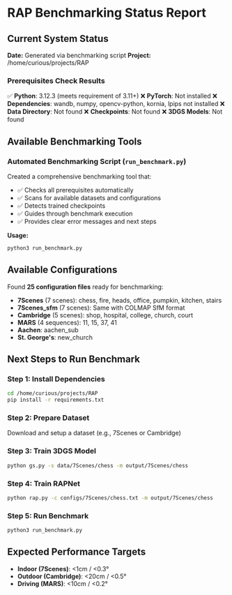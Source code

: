 # RAP Benchmarking Status Report

## Current System Status

**Date:** Generated via benchmarking script
**Project:** /home/curious/projects/RAP

### Prerequisites Check Results

✅ **Python**: 3.12.3 (meets requirement of 3.11+)
❌ **PyTorch**: Not installed
❌ **Dependencies**: wandb, numpy, opencv-python, kornia, lpips not installed
❌ **Data Directory**: Not found
❌ **Checkpoints**: Not found
❌ **3DGS Models**: Not found

## Available Benchmarking Tools

### Automated Benchmarking Script (`run_benchmark.py`)

Created a comprehensive benchmarking tool that:
- ✅ Checks all prerequisites automatically
- ✅ Scans for available datasets and configurations
- ✅ Detects trained checkpoints
- ✅ Guides through benchmark execution
- ✅ Provides clear error messages and next steps

**Usage:**
```bash
python3 run_benchmark.py
```

## Available Configurations

Found **25 configuration files** ready for benchmarking:

- **7Scenes** (7 scenes): chess, fire, heads, office, pumpkin, kitchen, stairs
- **7Scenes_sfm** (7 scenes): Same with COLMAP SfM format
- **Cambridge** (5 scenes): shop, hospital, college, church, court
- **MARS** (4 sequences): 11, 15, 37, 41
- **Aachen**: aachen_sub
- **St. George's**: new_church

## Next Steps to Run Benchmark

### Step 1: Install Dependencies
```bash
cd /home/curious/projects/RAP
pip install -r requirements.txt
```

### Step 2: Prepare Dataset
Download and setup a dataset (e.g., 7Scenes or Cambridge)

### Step 3: Train 3DGS Model
```bash
python gs.py -s data/7Scenes/chess -m output/7Scenes/chess
```

### Step 4: Train RAPNet
```bash
python rap.py -c configs/7Scenes/chess.txt -m output/7Scenes/chess
```

### Step 5: Run Benchmark
```bash
python3 run_benchmark.py
```

## Expected Performance Targets

- **Indoor (7Scenes)**: <1cm / <0.3°
- **Outdoor (Cambridge)**: <20cm / <0.5°
- **Driving (MARS)**: <10cm / <0.2°


